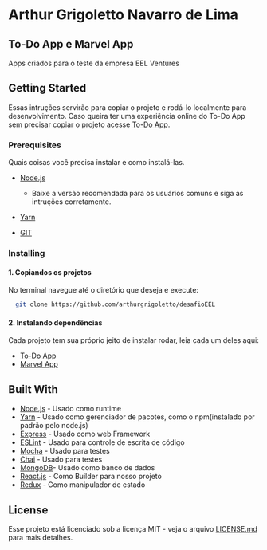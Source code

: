# Arthur Grigoletto Navarro de Lima

## **To-Do App e Marvel App**

Apps criados para o teste da empresa EEL Ventures

## Getting Started

Essas intruções servirão para copiar o projeto e rodá-lo localmente para desenvolvimento. Caso queira ter uma experiência online do To-Do App sem precisar copiar o projeto acesse [To-Do App](https://todo-eel.mybluemix.net/).

### Prerequisites

Quais coisas você precisa instalar e como instalá-las.

- [Node.js](https://nodejs.org/en/)

  - Baixe a versão recomendada para os usuários comuns e siga as intruções corretamente.

- [Yarn](https://yarnpkg.com/pt-BR/)
- [GIT](https://git-scm.com/book/en/v2/Getting-Started-Installing-Git)

### Installing

#### 1. Copiandos os projetos

No terminal navegue até o diretório que deseja e execute:

```bash
  git clone https://github.com/arthurgrigoletto/desafioEEL
```

#### 2. Instalando dependências

Cada projeto tem sua próprio jeito de instalar rodar, leia cada um deles aqui:

- [To-Do App](https://github.com/arthurgrigoletto/desafioEEL/tree/master/todo-app/README.md)
- [Marvel App](https://github.com/arthurgrigoletto/desafioEEL/tree/master/marvel/README.md)

## Built With

- [Node.js](https://nodejs.org/en/) - Usado como runtime
- [Yarn](https://yarnpkg.com/pt-BR/) - Usado como gerenciador de pacotes, como o npm(instalado por padrão pelo node.js)
- [Express](https://expressjs.com/pt-br/) - Usado como web Framework
- [ESLint](https://eslint.org/) - Usado para controle de escrita de código
- [Mocha](https://mochajs.org/) - Usado para testes
- [Chai](https://www.chaijs.com/) - Usado para testes
- [MongoDB](https://www.mongodb.com/)- Usado como banco de dados
- [React.js](https://reactjs.org/) - Como Builder para nosso projeto
- [Redux](https://redux.js.org/) - Como manipulador de estado

## License

Esse projeto está licenciado sob a licença MIT - veja o arquivo [LICENSE.md](https://github.com/arthurgrigoletto/desafioEEL/blob/master/todo-app/LICENSE.md) para mais detalhes.
